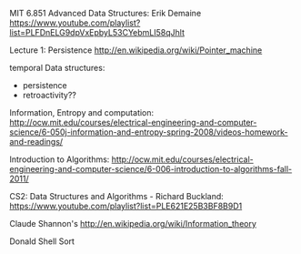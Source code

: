 
MIT 6.851 Advanced Data Structures: Erik Demaine
https://www.youtube.com/playlist?list=PLFDnELG9dpVxEpbyL53CYebmLI58qJhlt

Lecture 1:
Persistence
http://en.wikipedia.org/wiki/Pointer_machine

temporal Data structures:
 - persistence
 - retroactivity??



Information, Entropy and computation:
http://ocw.mit.edu/courses/electrical-engineering-and-computer-science/6-050j-information-and-entropy-spring-2008/videos-homework-and-readings/



Introduction to Algorithms:
http://ocw.mit.edu/courses/electrical-engineering-and-computer-science/6-006-introduction-to-algorithms-fall-2011/




CS2: Data Structures and Algorithms - Richard Buckland:
https://www.youtube.com/playlist?list=PLE621E25B3BF8B9D1

Claude Shannon's http://en.wikipedia.org/wiki/Information_theory

Donald Shell Sort












